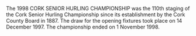 The 1998 CORK SENIOR HURLING CHAMPIONSHIP was the 110th staging of the Cork Senior Hurling Championship since its establishment by the Cork County Board in 1887. The draw for the opening fixtures took place on 14 December 1997. The championship ended on 1 November 1998.
